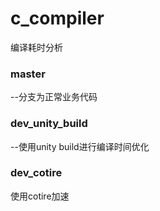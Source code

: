# c_compiler

编译耗时分析

### master 

--分支为正常业务代码

### dev_unity_build 

--使用unity build进行编译时间优化

### dev_cotire 

使用cotire加速
